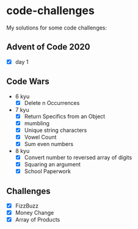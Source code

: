 # code-challenges
My solutions for some code challenges:
## Advent of Code 2020
- [x] day 1
## Code Wars
- 6 kyu
	- [x] Delete n Occurrences
- 7 kyu
	- [x] Return Specifics from an Object
	- [x] mumbling
	- [x] Unique string characters
	- [x] Vowel Count
	- [x] Sum even numbers
- 8 kyu
	- [x] Convert number to reversed array of digits
	- [x] Squaring an argument
	- [x] School Paperwork
## Challenges
- [x] FizzBuzz
- [x] Money Change
- [x] Array of Products
